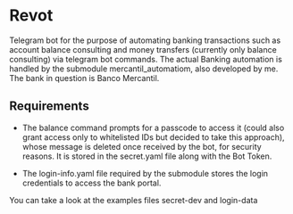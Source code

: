 # Revot

Telegram bot for the purpose of automating banking transactions such as account balance consulting and money transfers (currently only balance consulting) via telegram bot commands.
The actual Banking automation is handled by the submodule mercantil_automatiom, also developed by me. The bank in question is Banco Mercantil.

## Requirements

- The balance command prompts for a passcode to access it (could also grant access only to whitelisted IDs but decided to take this approach), whose message is deleted once received by the bot, for security reasons. It is stored in the secret.yaml file along with the Bot Token.

- The login-info.yaml file required by the submodule stores the login credentials to access the bank portal.

You can take a look at the examples files secret-dev and login-data
